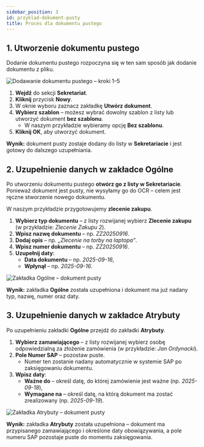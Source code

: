 ```yaml
---
sidebar_position: 3
id: przyklad-dokument-pusty
title: Proces dla dokumentu pustego
---
```


## 1. Utworzenie dokumentu pustego

Dodanie dokumentu pustego rozpoczyna się w ten sam sposób jak dodanie dokumentu z pliku.  

![Dodawanie dokumentu pustego – kroki 1–5](/img/przyklad20.png)

1. **Wejdź** do sekcji **Sekretariat**.  
2. **Kliknij** przycisk **Nowy**.  
3. W oknie wyboru zaznacz zakładkę **Utwórz dokument**.  
4. **Wybierz szablon** – możesz wybrać dowolny szablon z listy lub utworzyć dokument **bez szablonu**.  
   - W naszym przykładzie wybieramy opcję **Bez szablonu**.  
5. **Kliknij OK**, aby utworzyć dokument.  

**Wynik:** dokument pusty zostaje dodany do listy w **Sekretariacie** i jest gotowy do dalszego uzupełniania.  

## 2. Uzupełnienie danych w zakładce **Ogólne**

Po utworzeniu dokumentu pustego **otwórz go z listy w Sekretariacie**.  
Ponieważ dokument jest pusty, nie wysyłamy go do OCR – celem jest ręczne stworzenie nowego dokumentu.  

W naszym przykładzie przygotowujemy **zlecenie zakupu**.  

1. **Wybierz typ dokumentu** – z listy rozwijanej wybierz **Zlecenie zakupu** (w przykładzie: *Zlecenie Zakupu 2*).  
2. **Wpisz nazwę dokumentu** – np. *ZZ20250916*.  
3. **Dodaj opis** – np. *„Zlecenie na torby na laptopa”*.  
4. **Wpisz numer dokumentu** – np. *ZZ20250916*.  
5. **Uzupełnij daty**:  
   - **Data dokumentu** – np. *2025-09-16*,  
   - **Wpłynął** – np. *2025-09-16*.  

![Zakładka Ogólne – dokument pusty](/img/przyklad21.png)

**Wynik:** zakładka **Ogólne** została uzupełniona i dokument ma już nadany typ, nazwę, numer oraz daty.  

## 3. Uzupełnienie danych w zakładce **Atrybuty**

Po uzupełnieniu zakładki **Ogólne** przejdź do zakładki **Atrybuty**.  

1. **Wybierz zamawiającego** – z listy rozwijanej wybierz osobę odpowiedzialną za złożenie zamówienia (w przykładzie: *Jan Ordynacki*).  
2. **Pole Numer SAP** – pozostaw puste.  
   - Numer ten zostanie nadany automatycznie w systemie SAP po zaksięgowaniu dokumentu.  
3. **Wpisz daty**:  
   - **Ważne do** – określ datę, do której zamówienie jest ważne (np. *2025-09-18*),  
   - **Wymagane na** – określ datę, na którą dokument ma zostać zrealizowany (np. *2025-09-19*).  

![Zakładka Atrybuty – dokument pusty](/img/przyklad22.png)

**Wynik:** zakładka **Atrybuty** została uzupełniona – dokument ma przypisanego zamawiającego i określone daty obowiązywania, a pole numeru SAP pozostaje puste do momentu zaksięgowania.  
